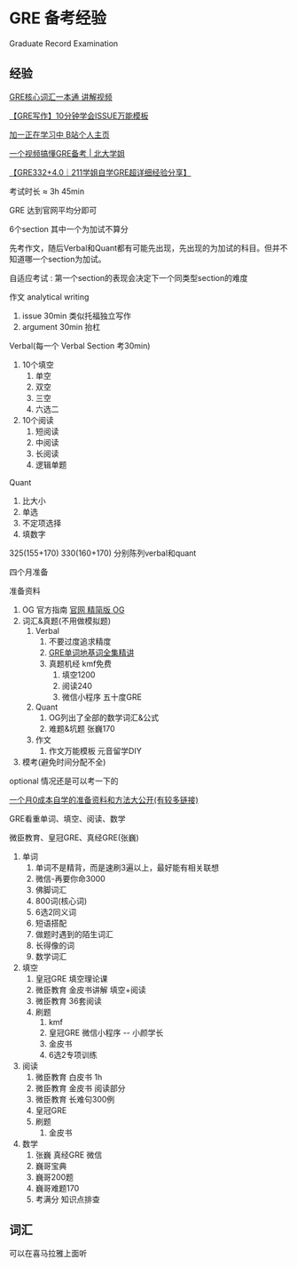 # GRE 备考经验

Graduate Record Examination

## 经验

[GRE核心词汇一本通 讲解视频](https://www.bilibili.com/video/BV1u3411W7ir/)

[【GRE写作】10分钟学会ISSUE万能模板](https://www.bilibili.com/video/BV1B441167yu/)

[加一正在学习中 B站个人主页](https://space.bilibili.com/402744668)

[一个视频搞懂GRE备考 | 北大学姐](https://www.bilibili.com/video/BV1gL4y1P7NG/)

[【GRE332+4.0｜211学姐自学GRE超详细经验分享】](https://www.bilibili.com/video/BV1C54y1G75q/)

考试时长 ≈ 3h 45min

GRE 达到官网平均分即可 

6个section 其中一个为加试不算分

先考作文，随后Verbal和Quant都有可能先出现，先出现的为加试的科目。但并不知道哪一个section为加试。

自适应考试 : 第一个section的表现会决定下一个同类型section的难度

作文 analytical writing
1. issue 30min 类似托福独立写作
2. argument 30min 抬杠

Verbal(每一个 Verbal Section 考30min)
1. 10个填空
   1. 单空
   2. 双空
   3. 三空
   4. 六选二
2. 10个阅读
   1. 短阅读
   2. 中阅读
   3. 长阅读
   4. 逻辑单题

Quant
1. 比大小
2. 单选
3. 不定项选择
4. 填数字

325(155+170) 330(160+170) 分别陈列verbal和quant

四个月准备

准备资料
1. OG 官方指南 [官网 精简版 OG](https://www.ets.org/gre/test-takers/general-test/prepare.html)
2. 词汇&真题(不用做模拟题)
   1. Verbal
      1. 不要过度追求精度
      2. [GRE单词地基词全集精讲](https://www.bilibili.com/video/BV1Zt4y1G7AY/)
      3. 真题机经 kmf免费
         1. 填空1200
         2. 阅读240
         3. 微信小程序 五十度GRE
   2. Quant
      1. OG列出了全部的数学词汇&公式
      2. 难题&坑题 张巍170
   3. 作文
      1. 作文万能模板 元音留学DIY
3. 模考(避免时间分配不全)

optional 情况还是可以考一下的

[一个月0成本自学的准备资料和方法大公开(有较多链接)](https://www.bilibili.com/video/BV1oL4y1v7fp/)

GRE看重单词、填空、阅读、数学

微臣教育、皇冠GRE、真经GRE(张巍)

1. 单词
   1. 单词不是精背，而是速刷3遍以上，最好能有相关联想
   2. 微信-再要你命3000
   3. 佛脚词汇
   4. 800词(核心词)
   5. 6选2同义词
   6. 短语搭配
   7. 做题时遇到的陌生词汇
   8. 长得像的词
   9. 数学词汇
2. 填空
   1. 皇冠GRE 填空理论课
   2. 微臣教育 金皮书讲解 填空+阅读
   3. 微臣教育 36套阅读
   4. 刷题
      1. kmf
      2. 皇冠GRE 微信小程序 -- 小颜学长
      3. 金皮书
      4. 6选2专项训练
3. 阅读
   1. 微臣教育 白皮书 1h
   2. 微臣教育 金皮书 阅读部分
   3. 微臣教育 长难句300例
   4. 皇冠GRE
   5. 刷题
      1. 金皮书
4. 数学
   1. 张巍 真经GRE 微信
   2. 巍哥宝典
   3. 巍哥200题
   4. 巍哥难题170
   5. 考满分 知识点排查









## 词汇

可以在喜马拉雅上面听


